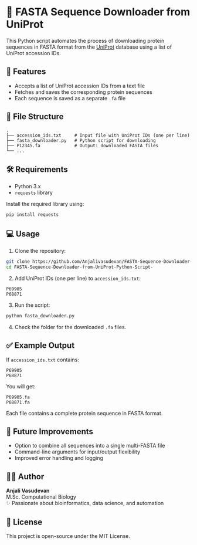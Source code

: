 # 🧬 FASTA Sequence Downloader from UniProt

This Python script automates the process of downloading protein sequences in FASTA format from the [UniProt](https://www.uniprot.org/) database using a list of UniProt accession IDs.

## 🚀 Features

- Accepts a list of UniProt accession IDs from a text file
- Fetches and saves the corresponding protein sequences
- Each sequence is saved as a separate `.fa` file

## 📁 File Structure

```
.
├── accession_ids.txt     # Input file with UniProt IDs (one per line)
├── fasta_downloader.py   # Python script for downloading
├── P12345.fa             # Output: downloaded FASTA files
└── ...
```

## 🛠️ Requirements

- Python 3.x
- `requests` library

Install the required library using:

```bash
pip install requests
```

## 💻 Usage

1. Clone the repository:

```bash
git clone https://github.com/Anjalivasudevan/FASTA-Sequence-Downloader-from-UniProt-Python-Script-.git
cd FASTA-Sequence-Downloader-from-UniProt-Python-Script-
```

2. Add UniProt IDs (one per line) to `accession_ids.txt`:

```
P69905
P68871
```

3. Run the script:

```bash
python fasta_downloader.py
```

4. Check the folder for the downloaded `.fa` files.

## ✅ Example Output

If `accession_ids.txt` contains:

```
P69905
P68871
```

You will get:

```
P69905.fa
P68871.fa
```

Each file contains a complete protein sequence in FASTA format.

## 🔧 Future Improvements

- Option to combine all sequences into a single multi-FASTA file
- Command-line arguments for input/output flexibility
- Improved error handling and logging

## 👩‍💻 Author

**Anjali Vasudevan**  
M.Sc. Computational Biology  
✨ Passionate about bioinformatics, data science, and automation

## 📜 License

This project is open-source under the MIT License.

